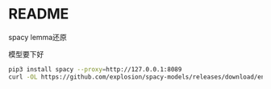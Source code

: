 # README

spacy lemma还原

模型要下好

```sh
pip3 install spacy --proxy=http://127.0.0.1:8089
curl -OL https://github.com/explosion/spacy-models/releases/download/en_core_web_sm-3.7.1/en_core_web_sm-3.7.1-py3-none-any.whl -x socks5://127.0.0.1:1080
```